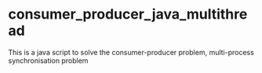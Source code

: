 # consumer_producer_java_multithread
This is a java script to solve the consumer-producer problem, multi-process synchronisation problem
